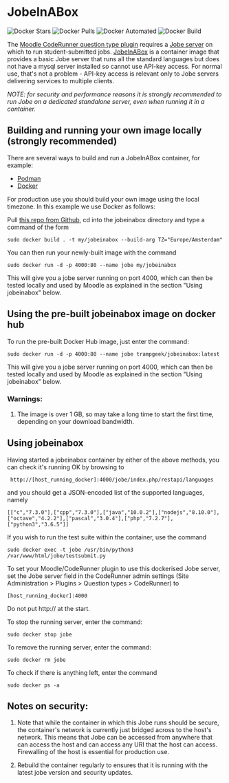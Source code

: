 # JobeInABox

![Docker Stars](https://img.shields.io/docker/stars/trampgeek/jobeinabox.svg)
![Docker Pulls](https://img.shields.io/docker/pulls/trampgeek/jobeinabox.svg)
![Docker Automated](https://img.shields.io/docker/cloud/automated/trampgeek/jobeinabox.svg)
![Docker Build](https://img.shields.io/docker/cloud/build/trampgeek/jobeinabox.svg)

The [Moodle CodeRunner question type plugin](https://moodle.org/plugins/qtype_coderunner) requires a [Jobe server](https://github.com/trampgeek) on which to run student-submitted jobs. [JobeInABox](https://hub.docker.com/r/trampgeek/jobeinabox/) is a container image that provides a basic Jobe server that runs all the standard languages but does not have a mysql server installed so cannot use API-key access. For normal use, that's not a problem - API-key access is relevant only to Jobe servers delivering services to multiple clients.

*NOTE: for security and performance reasons it is strongly recommended to run Jobe on a 
dedicated standalone server, even when running it in a container.*

## Building and running your own image locally (strongly recommended)

There are several ways to build and run a JobeInABox container, for example:

* [Podman](https://developers.redhat.com/blog/2019/02/21/podman-and-buildah-for-docker-users/)
* [Docker](https://docs.docker.com/)

For production use you should build your own image using the local timezone. In this example we use Docker as follows:

Pull [this repo from Github](https://github.com/trampgeek/jobeinabox), cd into the jobeinabox directory and type a command
of the form

    sudo docker build . -t my/jobeinabox --build-arg TZ="Europe/Amsterdam"

You can then run your newly-built image with the command

    sudo docker run -d -p 4000:80 --name jobe my/jobeinabox

This will give you a jobe server running on port 4000, which can then be
tested locally and used by Moodle as explained in the section "Using jobeinabox" below.

## Using the pre-built jobeinabox image on docker hub

To run the pre-built Docker Hub image, just enter the command:

    sudo docker run -d -p 4000:80 --name jobe trampgeek/jobeinabox:latest

This will give you a jobe server running on port 4000, which can then be
tested locally and used by Moodle as explained in the section "Using jobeinabox" below.

### Warnings:

1.  The image is over 1 GB, so may take a long time to start the first
    time, depending on your download bandwidth.

## Using jobeinabox

Having started a jobeinabox container by either of the above methods, you
can check it's running OK by browsing to

     http://[host_running_docker]:4000/jobe/index.php/restapi/languages

and you should get a JSON-encoded list of the supported languages, namely

    [["c","7.3.0"],["cpp","7.3.0"],["java","10.0.2"],["nodejs","8.10.0"],["octave","4.2.2"],["pascal","3.0.4"],["php","7.2.7"],["python3","3.6.5"]]

If you wish to run the test suite within the container, use the command

    sudo docker exec -t jobe /usr/bin/python3 /var/www/html/jobe/testsubmit.py

To set your Moodle/CodeRunner plugin to use this dockerised Jobe server, set the Jobe server field in the CodeRunner admin settings (Site Administration > Plugins > Question types > CodeRunner) to

    [host_running_docker]:4000

Do not put http:// at the start.

To stop the running server, enter the command:

    sudo docker stop jobe

To remove the running server, enter the command:

    sudo docker rm jobe

To check if there is anything left, enter the command

    sudo docker ps -a

## Notes on security:

1.  Note that while the container in which this Jobe runs should be secure, the
    container's network is currently just bridged across to the host's network.
    This means that Jobe can be accessed from anywhere that can access the host
    and can access any URI that the host can access. Firewalling of the host is
    essential for production use.

1.  Rebuild the container regularly to ensures that it is running
    with the latest jobe version and security updates.
